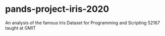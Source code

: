 # pands-project-iris-2020
An analysis of the famous Iris Dataset for Programming and Scripting 52167 taught at GMIT
